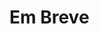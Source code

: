 <!-- <div style="height: 150px; width: 100%; background-image: url('./image/Background\ bread.jpg'); background-size: cover;"></div>
<div style="position: absolute; background-image: url('./image/logo\ bread\ chat.png'); width: 100px; height: 100px; left: 10vw; margin-top: -50px; background-size: cover;"></div>
<br>
<br>

# Bread Chat

---

# 1.  Introdução
adfsdfsdfs
## 1.1. Propósito do Documento de Requisitos

<aside>
ℹ️ Este documento especifica as características e funcionalidades do sistema **`Bread Chat`**. Tem como público alvo pessoas gamers e que querem montar uma comunidade.

</aside>

## 1.2. Escopo do Produto

<aside>
ℹ️ **`Bread Chat`** será um site de bate-papo onde pessoas podem interagir de varias formas diferentes.

</aside>

## **1.3. Visão Geral do documento**

<aside>
👀 Este documento apresenta uma descrição geral do sistema, e logo em seguida descreve suas funcionalidades especificando as entradas e saídas para todos os requisitos funcionais. Faz também uma descrição sucinta dos requisitos não funcionais contidos neste sistema.

</aside>

# 2.  Descrição Geral

## 2.1. Perspectiva do Produto

<aside>
🏗️ O sistema vai operar em na rede de hospedagem **`Vercel`**.

</aside>

## **2.2. Funções do Produto**

<aside>
🧰 O sistema **`Bread Chat`** deverá ser capaz de:

---

- Gerenciar contas de usuário;
- Criar bate-papos públicos;
- Criar bate-papos privados;
- Criar fóruns de discussão;
</aside>

## 2.3. Restrições Gerais

<aside>
🚧 O sistema não permitirá o acesso de pessoas sem login à bate-papos privados ou mandar mensagem em bate-papos públicos.

</aside>

# 3.  Requisitos Específicos

## **3.1 [Requisitos Funcionais](Bread%20Chat%2099bf4/Requisitos%2009cf5.md)**

## 3.2 [Requisitos Não-Funcionais](Bread%20Chat%2099bf4/Requisitos%2082faa.md)

# 4 .Requisitos Organizacionais

## 4.1 Software

<aside>
🎇 Deverá ser capaz de ser compatível com telas de celular e computador

</aside>

## 4.2 Linguagens de Programação

<aside>
🧮 Front-end

- HTML
- CSS
- JavaScript
</aside>

<aside>
🧮 Back-end

- Javascript em ambiente NodeJS
</aside>

# 5. Atributos

## 5**.1 Disponibilidade**

<aside>
🚧 O sistema deve estar sempre disponível, caso ocorra alguma interrupção ele deve ser restaurado o mais rápido possível.

</aside>

## 5**.2 Segurança**

<aside>
🧮 O sistema deverá ser o mais seguro possível para que pessoas não autorizadas acessem os documentos inseridos do sistema.

</aside>

## 5**.3 Manutenção**

<aside>
🧮 A manutenção será feita para consertar bugs ou problemas de desenvolvimento e futuras atualizações.

</aside> -->

# Em Breve
